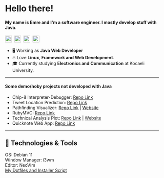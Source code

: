 # Hello there!
#### My name is Emre and I'm a software engineer. I mostly develop stuff with Java.
<a href="https://twitter.com/emrygun"><img style="height:22px;" src="https://img.shields.io/badge/Twitter-1DA1F2?style=for-the-badge&logo=twitter&logoColor=white"></a>&nbsp;
<a href="https://www.linkedin.com/in/emrygun/"><img style="height:22px;" src="https://img.shields.io/badge/LinkedIn-0077B5?style=for-the-badge&logo=linkedin&logoColor=white"></a>&nbsp;
<a href="https://github.com/emrygun"><img style="height:22px;" src="https://img.shields.io/badge/GitHub-100000?style=for-the-badge&logo=github&logoColor=white"></a>&nbsp;
<a href="mailto:emre6271@gmail.com"><img style="height:22px;" src="https://img.shields.io/badge/Gmail-D14836?style=for-the-badge&logo=gmail&logoColor=white"></a>

* 🖥️ Working as __Java Web Developer__
* 🔥 Love __Linux__, __Framework and Web Development__.
* 🎓 Currently studying  __Electronics and Communication__ at Kocaeli University.

---

#### Some demo/hoby projects not developed with Java
* Chip-8 Interpreter-Debugger: [Repo Link](https://github.com/emrygun/chip8-interpreter-debugger)
* Tweet Location Prediction: [Repo Link](https://github.com/emrygun/tweet-location-prediction)
* Pathfinding Visualizer: [Repo Link](https://github.com/emrygun/pathfinding-visualizer) | [Website](https://emrygun.github.io/pathfinding-visualizer/)
* RubyMVC: [Repo Link](https://github.com/emrygun/RubyMVC)
* Technical Analysis Plot: [Repo Link](https://github.com/emrygun/technical_analysis_plot) | [Website](https://emrygun.github.io/technical_analysis_plot/)
* Quicknote Web App: [Repo Link](https://github.com/emrygun/quicknote_webapp)

---

## 🔧 Technologies & Tools
  OS: Debian 11<br/>
  Window Manager: i3wm<br/>
  Editor: NeoVim<br/>
  <a href="https://github.com/emrygun/emrygun_dotfiles">My Dotfiles and Installer Script</a>
